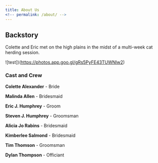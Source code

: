 ```yaml
---
title: About Us
<!-- permalink: /about/ -->
---
```


## Backstory

Colette and Eric met on the high plains in the midst of a multi-week cat herding session.

![test])(https://photos.app.goo.gl/gRs5PyFE43TUWNlw2)

### Cast and Crew

**Colette Alexander** - Bride

**Malinda Allen** - Bridesmaid

**Eric J. Humphrey** - Groom

**Steven J. Humphrey** - Groomsman

**Alicia Jo Rabins** - Bridesmaid

**Kimberlee Salmond** - Bridesmaid

**Tim Thomson** - Groomsman

**Dylan Thompson** - Officiant